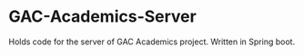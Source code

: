 # GAC-Academics-Server

Holds code for the server of GAC Academics project. Written in Spring boot.
